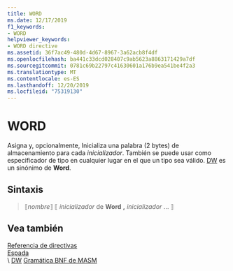 ```yaml
---
title: WORD
ms.date: 12/17/2019
f1_keywords:
- WORD
helpviewer_keywords:
- WORD directive
ms.assetid: 36f7ac49-480d-4d67-8967-3a62acb8f4df
ms.openlocfilehash: ba441c33dcd028407c9ab5623a8863171429a7df
ms.sourcegitcommit: 0781c69b22797c41630601a176b9ea541be4f2a3
ms.translationtype: MT
ms.contentlocale: es-ES
ms.lasthandoff: 12/20/2019
ms.locfileid: "75319130"
---
```

# <a name="word"></a>WORD

Asigna y, opcionalmente, Inicializa una palabra (2 bytes) de almacenamiento para cada *inicializador*. También se puede usar como especificador de tipo en cualquier lugar en el que un tipo sea válido. [DW](dw.md) es un sinónimo de **Word**.

## <a name="syntax"></a>Sintaxis

> ⟦*nombre*⟧ ⟦ *inicializador* de **Word** __,__ *inicializador* ... ⟧

## <a name="see-also"></a>Vea también

[Referencia de directivas](directives-reference.md)\
[Espada](sword.md)\
\ [DW](dw.md)
[Gramática BNF de MASM](masm-bnf-grammar.md)
